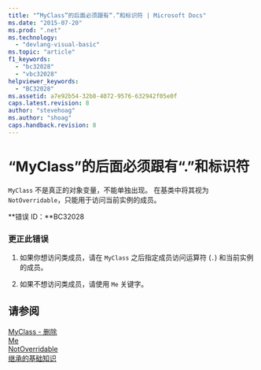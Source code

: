 ```yaml
---
title: "“MyClass”的后面必须跟有“.”和标识符 | Microsoft Docs"
ms.date: "2015-07-20"
ms.prod: ".net"
ms.technology: 
  - "devlang-visual-basic"
ms.topic: "article"
f1_keywords: 
  - "bc32028"
  - "vbc32028"
helpviewer_keywords: 
  - "BC32028"
ms.assetid: a7e92b54-32b8-4072-9576-632942f05e0f
caps.latest.revision: 8
author: "stevehoag"
ms.author: "shoag"
caps.handback.revision: 8
---
```

# “MyClass”的后面必须跟有“.”和标识符
`MyClass` 不是真正的对象变量，不能单独出现。 在基类中将其视为 `NotOverridable`，只能用于访问当前实例的成员。  
  
 **错误 ID：**BC32028  
  
### 更正此错误  
  
1.  如果你想访问类成员，请在 `MyClass` 之后指定成员访问运算符 \(`.`\) 和当前实例的成员。  
  
2.  如果不想访问类成员，请使用 `Me` 关键字。  
  
## 请参阅  
 [MyClass \- 删除](http://msdn.microsoft.com/zh-cn/5db36f9b-f796-4b6a-ba34-cac1fde6eb62)   
 [Me](http://msdn.microsoft.com/zh-cn/a65973c7-cf06-4547-9b25-9fba885525c2)   
 [NotOverridable](../../visual-basic/language-reference/modifiers/notoverridable.md)   
 [继承的基础知识](../../visual-basic/programming-guide/language-features/objects-and-classes/inheritance-basics.md)